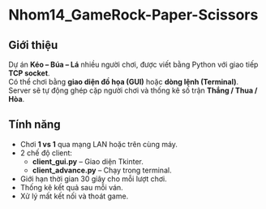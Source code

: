 # Nhom14_GameRock-Paper-Scissors
## Giới thiệu
Dự án **Kéo – Búa – Lá** nhiều người chơi, được viết bằng Python với giao tiếp **TCP socket**.  
Có thể chơi bằng **giao diện đồ họa (GUI)** hoặc **dòng lệnh (Terminal)**.  
Server sẽ tự động ghép cặp người chơi và thống kê số trận **Thắng / Thua / Hòa**.

## Tính năng
- Chơi **1 vs 1** qua mạng LAN hoặc trên cùng máy.
- 2 chế độ client:
  - **client_gui.py** – Giao diện Tkinter.
  - **client_advance.py** – Chạy trong terminal.
- Giới hạn thời gian 30 giây cho mỗi lượt chơi.
- Thống kê kết quả sau mỗi ván.
- Xử lý mất kết nối và thoát game.

